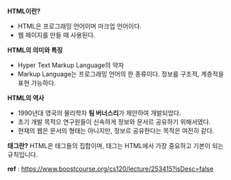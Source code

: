 **HTML이란?**
  * HTML은 프로그래밍 언어이며 마크업 언어이다.
  * 웹 페이지를 만들 때 사용된다.

**HTML의 의미와 특징**
  * Hyper Text Markup Language의 약자
  * Markup Language는 프로그래밍 언어의 한 종류이다.
      정보를 구조적, 계층적을 표현 가능하다.

**HTML의 역사**
  * 1990년대 영국의 물리학자 **팀 버너스리**가 제안하여 개발되었다.
  * 초기 개발 목적으 연구원들이 신속하게 정보와 문서르 공유하기 위해서였다.
  * 현재의 웹은 문서의 형태는 아니지만, 정보르 공유한다는 목적은 여전히 같다.

**태그란?**
 HTML은 태그들의 집합이며, 태그는 HTML에서 가장 중요하고 기본이 되는 규칙입니다.

**ref** : https://www.boostcourse.org/cs120/lecture/253415?isDesc=false
